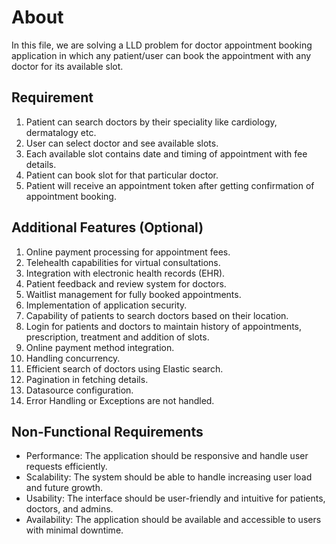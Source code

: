 # About
In this file, we are solving a LLD problem for doctor appointment booking application in which any patient/user can book the appointment with any doctor for its available slot.

## Requirement
1. Patient can search doctors by their speciality like cardiology, dermatalogy etc.
2. User can select doctor and see available slots.
3. Each available slot contains date and timing of appointment with fee details.
4. Patient can book slot for that particular doctor.
5. Patient will receive an appointment token after getting confirmation of appointment booking.


## Additional Features (Optional)
1. Online payment processing for appointment fees.
2. Telehealth capabilities for virtual consultations.
3. Integration with electronic health records (EHR).
4. Patient feedback and review system for doctors.
5. Waitlist management for fully booked appointments.
6. Implementation of application security.
7. Capability of patients to search doctors based on their location.
8. Login for patients and doctors to maintain history of appointments, prescription, treatment and addition of slots.
9. Online payment method integration.
10. Handling concurrency.
11. Efficient search of doctors using Elastic search.
12. Pagination in fetching details.
13. Datasource configuration.
14. Error Handling or Exceptions are not handled.


## Non-Functional Requirements
- Performance: The application should be responsive and handle user requests efficiently.
- Scalability: The system should be able to handle increasing user load and future growth.
- Usability: The interface should be user-friendly and intuitive for patients, doctors, and admins.
- Availability: The application should be available and accessible to users with minimal downtime.